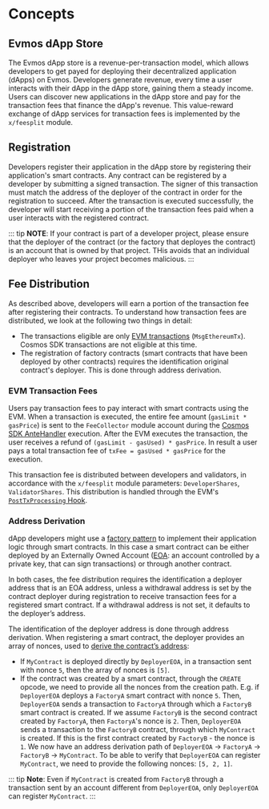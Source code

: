 <!--
order: 1
-->

# Concepts

## Evmos dApp Store

The Evmos dApp store is a revenue-per-transaction model, which allows developers to get payed for deploying their decentralized application (dApps) on Evmos. Developers generate revenue, every time a user interacts with their dApp in the dApp store, gaining them a steady income. Users can discover new applications in the dApp store and pay for the transaction fees that finance the dApp's revenue. This value-reward exchange of dApp services for transaction fees is implemented by the `x/feesplit` module.

## Registration

Developers register their application in the dApp store by registering their application's smart contracts. Any contract can be registered by a developer by submitting a signed transaction. The signer of this transaction must match the address of the deployer of the contract in order for the registration to succeed. After the transaction is executed successfully, the developer will start receiving a portion of the transaction fees paid when a user interacts with the registered contract.

::: tip
 **NOTE**: If your contract is part of a developer project, please ensure that the deployer of the contract (or the factory that deployes the contract) is an account that is owned by that project. THis avoids that an individual deployer who leaves your project becomes malicious.
:::


## Fee Distribution

As described above, developers will earn a portion of the transaction fee after registering their contracts. To understand how transaction fees are distributed, we look at the following two things in detail:

* The transactions eligible are only [EVM transactions](https://docs.evmos.org/modules/evm/) (`MsgEthereumTx`). Cosmos SDK transactions are not eligible at this time.
* The registration of factory contracts (smart contracts that have been deployed by other contracts) requires the identification original contract's deployer. This is done through address derivation.

### EVM Transaction Fees

Users pay transaction fees to pay interact with smart contracts using the EVM. When a transaction is executed, the entire fee amount (`gasLimit * gasPrice`) is sent to the `FeeCollector` module account during the [Cosmos SDK AnteHandler](https://docs.cosmos.network/v0.44/modules/auth/03_antehandlers.html) execution. After the EVM executes the transaction, the user receives a refund of `(gasLimit - gasUsed) * gasPrice`. In result a user pays a total transaction fee of `txFee = gasUsed * gasPrice` for the execution.

This transaction fee is distributed between developers and validators, in accordance with the `x/feesplit` module parameters: `DeveloperShares`, `ValidatorShares`. This distribution is handled through the EVM's [`PostTxProcessing` Hook](./05_hooks.md).

### Address Derivation

dApp developers might use a [factory pattern](https://en.wikipedia.org/wiki/Factory_method_pattern) to implement their application logic through smart contracts. In this case a smart contract can be either deployed by an Externally Owned Account ([EOA](https://ethereum.org/en/whitepaper/#ethereum-accounts): an account controlled by a private key, that can sign transactions) or through another contract.

In both cases, the fee distribution requires the identification a deployer address that is an EOA address, unless a withdrawal address is set by the contract deployer during registration to receive transaction fees for a registered smart contract. If a withdrawal address is not set, it defaults to the deployer’s address.

The identification of the deployer address is done through address derivation. When registering a smart contract, the deployer provides an array of nonces, used to [derive the contract’s address](https://github.com/ethereum/go-ethereum/blob/d8ff53dfb8a516f47db37dbc7fd7ad18a1e8a125/crypto/crypto.go#L107-L111):

* If `MyContract` is deployed directly by `DeployerEOA`, in a transaction sent with nonce `5`, then the array of nonces is `[5]`.
* If the contract was created by a smart contract, through the `CREATE` opcode, we need to provide all the nonces from the creation path. E.g. if `DeployerEOA` deploys a `FactoryA` smart contract with nonce `5`. Then, `DeployerEOA` sends a transaction to `FactoryA` through which a `FactoryB` smart contract is created. If we assume `FactoryB` is the second contract created by `FactoryA`, then `FactoryA`'s nonce is `2`. Then, `DeployerEOA` sends a transaction to the `FactoryB` contract, through which `MyContract` is created. If this is the first contract created by `FactoryB` - the nonce is `1`. We now have an address derivation path of `DeployerEOA` -> `FactoryA` -> `FactoryB` -> `MyContract`. To be able to verify that `DeployerEOA` can register `MyContract`, we need to provide the following nonces: `[5, 2, 1]`.

::: tip
**Note**: Even if `MyContract` is created from `FactoryB` through a transaction sent by an account different from `DeployerEOA`, only `DeployerEOA` can register `MyContract`.
:::
